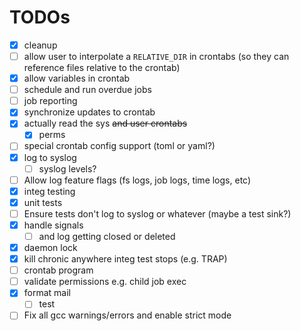 # TODOs

- [x] cleanup
- [ ] allow user to interpolate a `RELATIVE_DIR` in crontabs (so they can reference files relative to the crontab)
- [x] allow variables in crontab
- [ ] schedule and run overdue jobs
- [ ] job reporting
- [x] synchronize updates to crontab
- [x] actually read the sys ~~and user crontabs~~
  - [x] perms
- [ ] special crontab config support (toml or yaml?)
- [x] log to syslog
  - [ ] syslog levels?
- [ ] Allow log feature flags (fs logs, job logs, time logs, etc)
- [x] integ testing
- [x] unit tests
- [ ] Ensure tests don't log to syslog or whatever (maybe a test sink?)
- [x] handle signals
  - [ ] and log getting closed or deleted
- [x] daemon lock
- [x] kill chronic anywhere integ test stops (e.g. TRAP)
- [ ] crontab program
- [ ] validate permissions e.g. child job exec
- [x] format mail
  - [ ] test
- [ ] Fix all gcc warnings/errors and enable strict mode
